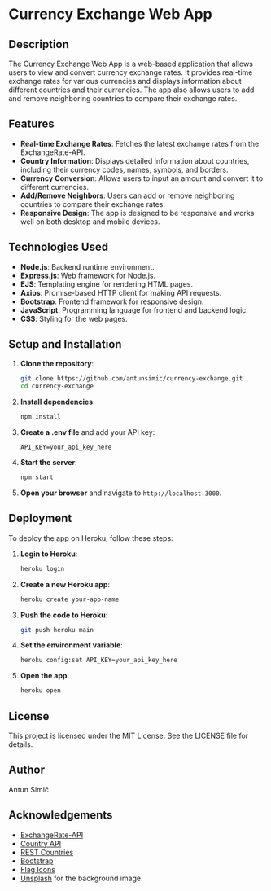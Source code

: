 # Currency Exchange Web App

## Description

The Currency Exchange Web App is a web-based application that allows users to view and convert currency exchange rates. It provides real-time exchange rates for various currencies and displays information about different countries and their currencies. The app also allows users to add and remove neighboring countries to compare their exchange rates.

## Features

- **Real-time Exchange Rates**: Fetches the latest exchange rates from the ExchangeRate-API.
- **Country Information**: Displays detailed information about countries, including their currency codes, names, symbols, and borders.
- **Currency Conversion**: Allows users to input an amount and convert it to different currencies.
- **Add/Remove Neighbors**: Users can add or remove neighboring countries to compare their exchange rates.
- **Responsive Design**: The app is designed to be responsive and works well on both desktop and mobile devices.

## Technologies Used

- **Node.js**: Backend runtime environment.
- **Express.js**: Web framework for Node.js.
- **EJS**: Templating engine for rendering HTML pages.
- **Axios**: Promise-based HTTP client for making API requests.
- **Bootstrap**: Frontend framework for responsive design.
- **JavaScript**: Programming language for frontend and backend logic.
- **CSS**: Styling for the web pages.

## Setup and Installation

1. **Clone the repository**:
   ```sh
   git clone https://github.com/antunsimic/currency-exchange.git
   cd currency-exchange
   ```

2. **Install dependencies**:
   ```sh
   npm install
   ```

3. **Create a .env file** and add your API key:
   ```
   API_KEY=your_api_key_here
   ```

4. **Start the server**:
   ```sh
   npm start
   ```

5. **Open your browser** and navigate to `http://localhost:3000`.

## Deployment

To deploy the app on Heroku, follow these steps:

1. **Login to Heroku**:
   ```sh
   heroku login
   ```

2. **Create a new Heroku app**:
   ```sh
   heroku create your-app-name
   ```

3. **Push the code to Heroku**:
   ```sh
   git push heroku main
   ```

4. **Set the environment variable**:
   ```sh
   heroku config:set API_KEY=your_api_key_here
   ```

5. **Open the app**:
   ```sh
   heroku open
   ```

## License

This project is licensed under the MIT License. See the LICENSE file for details.

## Author

Antun Simić

## Acknowledgements

- [ExchangeRate-API](https://www.exchangerate-api.com/)
- [Country API](https://country.is/)
- [REST Countries](https://restcountries.com/)
- [Bootstrap](https://getbootstrap.com/)
- [Flag Icons](https://github.com/lipis/flag-icons)
- [Unsplash](https://unsplash.com/) for the background image.
